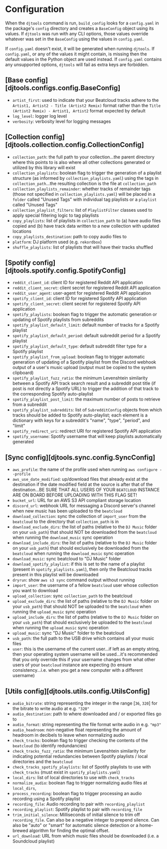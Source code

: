 # Configuration
When the `djtools` command is run, `build_config` looks for a `config.yaml` in the package's `config` directory and creates a `BaseConfig` object using its values. 
If `djtools` was run with any CLI options, those values override whatever was set in the `BaseConfig` using the values in `config.yaml`.

If `config.yaml` doesn't exist, it will be generated when running `djtools`.
If `config.yaml`, or any of the values it might contain, is missing then the default values in the Python object are used instead.
If `config.yaml` contains any unsupported options, `djtools` will fail as extra keys are forbidden.

## [Base config][djtools.configs.config.BaseConfig]
* `artist_first`: used to indicate that your Beatcloud tracks adhere to the `Artist1, Artist2 - Title (Artist2 Remix)` format rather than the `Title (Artist2 Remix) - Artist1, Artist2` format expected by default 
* `log_level`: logger log level
* `verbosity`: verbosity level for logging messages

## [Collection config][djtools.collection.config.CollectionConfig]
* `collection_path`: the full path to your collection...the parent directory where this points to is also where all other collections generated or utilized by this library will exist
* `collection_playlists`: boolean flag to trigger the generation of a playlist structure (as informed by `collection_playlists.yaml`) using the tags in `collection_path`...the resulting collection is the file at `collection_path`
* `collection_playlists_remainder`: whether tracks of remainder tags (those not specified in `collection_playlists.yaml`) will be placed in a `folder` called "Unused Tags" with individual tag playlists or a `playlist` called "Unused Tags"
* `collection_playlist_filters`: list of `PlaylistFilter` classes used to apply special filtering logic to tag playlists
* `copy_playlists`: list of playlists in `collection_path` to (a) have audio files copied and (b) have track data written to a new collection with updated locations
* `copy_playlists_destination`: path to copy audio files to
* `platform`: DJ platform used (e.g. `rekordbox`)
* `shuffle_playlists`: list of playlists that will have their tracks shuffled

## [Spotify config][djtools.spotify.config.SpotifyConfig]
* `reddit_client_id`: client ID for registered Reddit API application
* `reddit_client_secret`: client secret for registered Reddit API application
* `reddit_user_agent`: user-agent for registered Reddit API application
* `spotify_client_id`: client ID for registered Spotify API application
* `spotify_client_secret`: client secret for registered Spotify API application
* `spotify_playlists`: boolean flag to trigger the automatic generation or updating of Spotify playlists from subreddits
* `spotify_playlist_default_limit`: default number of tracks for a Spotify playlist
* `spotify_playlist_default_period`: default subreddit period for a Spotify playlist
* `spotify_playlist_default_type`: default subreddit filter type for a Spotify playlist
* `spotify_playlist_from_upload`: boolean flag to trigger automatic generation of updating of a Spotify playlist from the Discord webhook output of a user's music upload (output must be copied to the system clipboard)
* `spotify_playlist_fuzz_ratio`: the minimum Levenshtein similarity between a Spotify API track search result and a subreddit post title (if post is not directly a Spotify URL) to trigger the addition of that track to the corresponding Spotify auto-playlist
* `spotify_playlist_post_limit`: the maximum number of posts to retrieve from a subreddit
* `spotify_playlist_subreddits`: list of `SubredditConfig` objects from which tracks should be added to Spotify auto-playlist; each element is a dictionary with keys for a subreddit's "name", "type", "period", and "limit"
* `spotify_redirect_uri`: redirect URI for registered Spotify API application
* `spotify_username`: Spotify username that will keep playlists automatically generated

## [Sync config][djtools.sync.config.SyncConfig]
* `aws_profile`: the name of the profile used when running `aws configure --profile`
* `aws_use_date_modified`: up/download files that already exist at the destination if the date modified field at the source is after that of the destination...BE SURE THAT ALL USERS OF YOUR `BEATCLOUD` INSTANCE ARE ON BOARD BEFORE UPLOADING WITH THIS FLAG SET!
* `bucket_url`: URL for an AWS S3 API compliant storage location
* `discord_url`: webhook URL for messaging a Discord server's channel when new music has been uploaded to the `beatcloud`
* `download_collection`: sync the collection of `import_user` from the `beatcloud` to the directory that `collection_path` is in
* `download_exclude_dirs`: the list of paths (relative to the `DJ Music` folder on your `usb_path`) that should NOT be downloaded from the `beatcloud` when running the `download_music` sync operation
* `download_include_dirs`: the list of paths (relative to the `DJ Music` folder on your `usb_path`) that should exclusively be downloaded from the `beatcloud` when running the `download_music` sync operation
* `download_music`: sync beatcloud to "DJ Music" folder
* `download_spotify_playlist`: if this is set to the name of a playlist (present in `spotify_playlists.yaml`), then only the Beatcloud tracks present in this playlist will be downloaded
* `dryrun`: show `aws s3 sync` command output without running
* `import_user`: the username of a fellow `beatcloud` user whose collection you want to download
* `upload_collection`: sync `collection_path` to the beatcloud
* `upload_exclude_dirs`: the list of paths (relative to the `DJ Music` folder on your `usb_path`) that should NOT be uploaded to the `beatcloud` when running the `upload_music` sync operation
* `upload_include_dirs`: the list of paths (relative to the `DJ Music` folder on your `usb_path`) that should exclusively be uploaded to the `beatcloud` when running the `upload_music` sync operation
* `upload_music`: sync "DJ Music" folder to the beatcloud
* `usb_path`: the full path to the USB drive which contains all your music files
* `user`: this is the username of the current user...if left as an empty string, then your operating system username will be used...it's recommended that you only override this if your username changes from what other users of your `beatcloud` instance are expecting (to ensure consistency...i.e. when you get a new computer with a different username)

## [Utils config][djtools.utils.config.UtilsConfig]
* `audio_bitrate`: string representing the integer in the range [`36`, `320`] for the bitrate to write audio at e.g. `"320"`
* `audio_destination`: path to where downloaded and / or exported files go to
* `audio_format`: string representing the file format write audio in e.g. `"mp3"`
* `audio_headroom`: non-negative float representing the amount of headroom in decibels to leave when normalizing audio
* `check_tracks`: boolean flag to trigger checking the contents of the `beatcloud` (to identify redundancies)
* `check_tracks_fuzz_ratio`: the minimum Levenshtein similarity for indicating potential redundancies between Spotify playlists / local directories and the `beatcloud`
* `check_tracks_spotify_playlists`: list of Spotify playlists to use with `check_tracks` (must exist in `spotify_playlists.yaml`)
* `local_dirs`: list of local directories to use with `check_tracks`
* `normalize_audio`: boolean flag to trigger normalizing audio files at `local_dirs`,
* `process_recording`: boolean flag to trigger processing an audio recording using a Spotify playlist
* `recording_file`: Audio recording to pair with `recording_playlist`
* `recording_playlist`: Spotify playlist to pair with `recording_file`
* `trim_initial_silence`: Milliseconds of initial silence to trim off `recording_file`. Can also be a negative integer to prepend silence. Can also be "auto" or "smart" for automatic silence detection or a home-brewed algorithm for finding the optimal offset.
* `url_download`: URL from which music files should be downloaded (i.e. a Soundcloud playlist)
